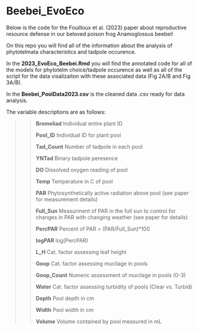 # Beebei_EvoEco
Below is the code for the Fouilloux et al. (2023) paper about reproductive resource defense in our beloved poison frog Anamoglossus beebei!

On this repo you will find all of the information about the analysis of phytotelmata characteristics and tadpole occurence.

In the **2023_EvoEco_Beebei.Rmd** you will find the annotated code for all of the models for phytotelm choice/tadpole occurence as well as all of the script for the data visalizaiton with these associated data (Fig 2A/B and Fig 3A/B).

In the **Beebei_PoolData2023.csv** is the cleaned data .csv ready for data analysis.

The variable descriptions are as follows:

>> **Bromeliad** Individual entire plant ID
>> 
>> **Pool_ID** Individual ID for plant pool
>> 
>> **Tad_Count** Number of tadpole in each pool
>> 
>> **YNTad** Binary tadpole peresence
>> 
>> **DO** Dissolved oxygen reading of pool
>> 
>> **Temp** Temperature in C of pool
>> 
>> **PAR** Phytosynthetically active radiation above pool (see paper for measurement details)
>> 
>> **Full_Sun** Measurment of PAR in the full sun to control for changes in PAR with changing weather (see paper for details)
>> 
>> **PercPAR** Percent of PAR = (PAR/Full_Sun)*100
>> 
>> **logPAR** log(PercPAR)
>> 
>> **L_H** Cat. factor assessing leaf height
>> 
>> **Goop** Cat. factor assessing mucilage in pools
>> 
>> **Goop_Count** Numeric assessment of mucilage in pools (0-3)
>> 
>> **Water** Cat. factor assessing turbidity of pools (Clear vs. Turbid)
>> 
>> **Depth** Pool depth in cm
>> 
>> **Width** Pool width in cm
>> 
>> **Volume** Volume contained by pool measured in mL

